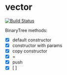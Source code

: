 # vector

[![Build Status](https://travis-ci.org/kate-lozovaya/vector.svg?branch=master)](https://travis-ci.org/kate-lozovaya/vector)

BinaryTree methods:
- [x] default constructor
- [x] constructor with params
- [x] copy constructor
- [x] =
- [x] push
- [x] [ ]
